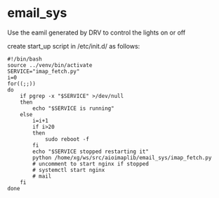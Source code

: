 # email_sys
Use the eamil generated by DRV to control the lights on or off

create start_up script in /etc/init.d/ as follows:

    #!/bin/bash
    source ../venv/bin/activate
    SERVICE="imap_fetch.py"
    i=0
    for((;;))
    do
        if pgrep -x "$SERVICE" >/dev/null
        then
            echo "$SERVICE is running"
        else
            i=i+1
            if i>20
            then
                sudo reboot -f
            fi
            echo "$SERVICE stopped restarting it"
            python /home/xg/ws/src/aioimaplib/email_sys/imap_fetch.py
            # uncomment to start nginx if stopped
            # systemctl start nginx
            # mail  
        fi
    done

